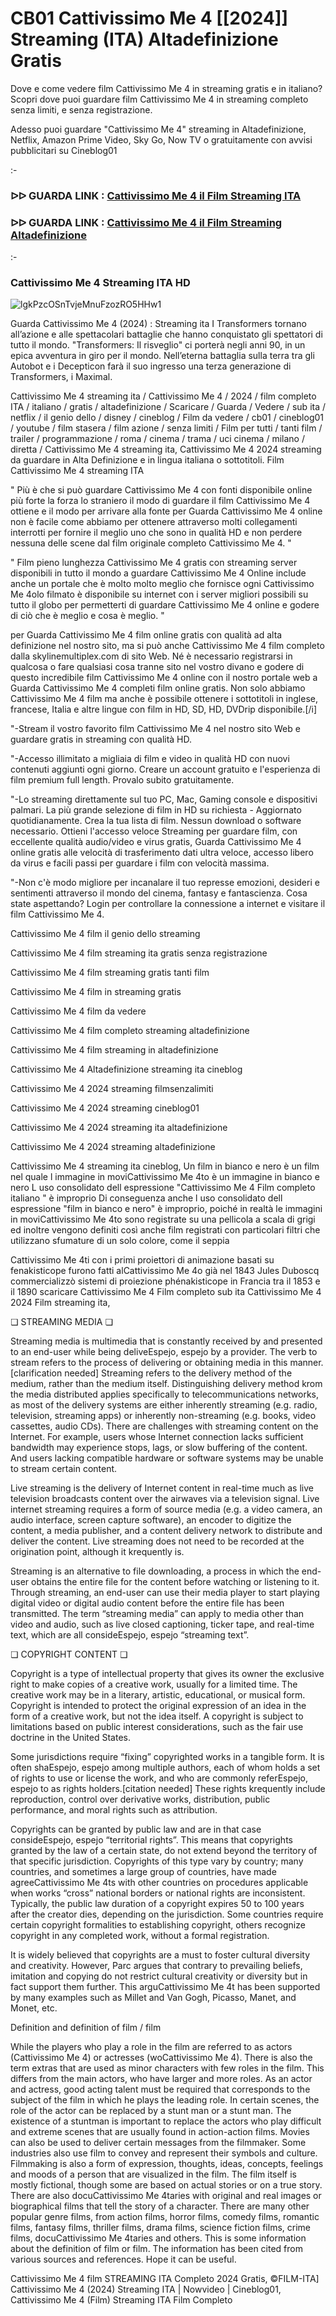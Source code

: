 # CB01 Cattivissimo Me 4 [[2024]] Streaming (ITA) AΙtadefinizione Gratis
Dove e come vedere film Cattivissimo Me 4 in streaming gratis e in italiano? Scopri dove puoi guardare film Cattivissimo Me 4 in streaming completo senza limiti, e senza registrazione.

Adesso puoi guardare "Cattivissimo Me 4" streaming in Altadefinizione, Netflix, Amazon Prime Video, Sky Go, Now TV o gratuitamente con avvisi pubblicitari su Cineblog01

:-

### ᐅᐅ GUARDA LINK : [Cattivissimo Me 4 il Film Streaming ITA](https://t.co/UQInCBLCBj)

### ᐅᐅ GUARDA LINK : [Cattivissimo Me 4 il Film Streaming Altadefinizione](https://t.co/UQInCBLCBj)

:-

### Cattivissimo Me 4 Streaming ITA HD
![lgkPzcOSnTvjeMnuFzozRO5HHw1](https://github.com/user-attachments/assets/365f9f76-81c7-4767-a524-cbe2d80ddb6c)

Guarda Cattivissimo Me 4 (2024) : Streaming ita I Transformers tornano all’azione e alle spettacolari battaglie che hanno conquistato gli spettatori di tutto il mondo. "Transformers: Il risveglio" ci porterà negli anni 90, in un epica avventura in giro per il mondo. Nell’eterna battaglia sulla terra tra gli Autobot e i Decepticon farà il suo ingresso una terza generazione di Transformers, i Maximal.


Cattivissimo Me 4 streaming ita / Cattivissimo Me 4 / 2024 / film completo ITA / italiano / gratis / altadefinizione / Scaricare / Guarda / Vedere / sub ita / netflix / il genio dello / disney / cineblog / Film da vedere / cb01 / cineblog01 / youtube / film stasera / film azione / senza limiti / Film per tutti / tanti film / trailer / programmazione / roma / cinema / trama / uci cinema / milano / diretta / Cattivissimo Me 4 streaming ita, Cattivissimo Me 4 2024 streaming da guardare in Alta Definizione e in lingua italiana o sottotitoli. Film Cattivissimo Me 4 streaming ITA


" Più è che si può guardare Cattivissimo Me 4 con fonti disponibile online più forte la forza lo straniero il modo di guardare il film Cattivissimo Me 4 ottiene e il modo per arrivare alla fonte per Guarda Cattivissimo Me 4 online non è facile come abbiamo per ottenere attraverso molti collegamenti interrotti per fornire il meglio uno che sono in qualità HD e non perdere nessuna delle scene dal film originale completo Cattivissimo Me 4. "


" Film pieno lunghezza Cattivissimo Me 4 gratis con streaming server disponibili in tutto il mondo a guardare Cattivissimo Me 4 Online include anche un portale che è molto molto meglio che fornisce ogni Cattivissimo Me 4olo filmato è disponibile su internet con i server migliori possibili su tutto il globo per permetterti di guardare Cattivissimo Me 4 online e godere di ciò che è meglio e cosa è meglio. "

per Guarda Cattivissimo Me 4 film online gratis con qualità ad alta definizione nel nostro sito, ma si può anche Cattivissimo Me 4 film completo dalla skylinemultiplex.com di sito Web. Né è necessario registrarsi in qualcosa o fare qualsiasi cosa tranne sito nel vostro divano e godere di questo incredibile film Cattivissimo Me 4 online con il nostro portale web a Guarda Cattivissimo Me 4 completi film online gratis. Non solo abbiamo Cattivissimo Me 4 film ma anche è possibile ottenere i sottotitoli in inglese, francese, Italia e altre lingue con film in HD, SD, HD, DVDrip disponibile.[/i]

"-Stream il vostro favorito film Cattivissimo Me 4 nel nostro sito Web e guardare gratis in streaming con qualità HD.

"-Accesso illimitato a migliaia di film e video in qualità HD con nuovi contenuti aggiunti ogni giorno. Creare un account gratuito e l'esperienza di film premium full length. Provalo subito gratuitamente.

"-Lo streaming direttamente sul tuo PC, Mac, Gaming console e dispositivi palmari. La più grande selezione di film in HD su richiesta - Aggiornato quotidianamente. Crea la tua lista di film. Nessun download o software necessario. Ottieni l'accesso veloce Streaming per guardare film, con eccellente qualità audio/video e virus gratis, Guarda Cattivissimo Me 4 online gratis alle velocità di trasferimento dati ultra veloce, accesso libero da virus e facili passi per guardare i film con velocità massima.

"-Non c'è modo migliore per incanalare il tuo represse emozioni, desideri e sentimenti attraverso il mondo del cinema, fantasy e fantascienza. Cosa state aspettando? Login per controllare la connessione a internet e visitare il film Cattivissimo Me 4.


Cattivissimo Me 4 film il genio dello streaming


Cattivissimo Me 4 film streaming ita gratis senza registrazione


Cattivissimo Me 4 film streaming gratis tanti film


Cattivissimo Me 4 film in streaming gratis


Cattivissimo Me 4 film da vedere


Cattivissimo Me 4 film completo streaming altadefinizione


Cattivissimo Me 4 film streaming in altadefinizione


Cattivissimo Me 4 Altadefinizione streaming ita cineblog


Cattivissimo Me 4 2024 streaming filmsenzalimiti


Cattivissimo Me 4 2024 streaming cineblog01


Cattivissimo Me 4 2024 streaming ita altadefinizione


Cattivissimo Me 4 2024 streaming altadefinizione


Cattivissimo Me 4 streaming ita cineblog, Un film in bianco e nero è un film nel quale l immagine in moviCattivissimo Me 4to è un immagine in bianco e nero L uso consolidato dell espressione "Cattivissimo Me 4 Film completo italiano " è improprio Di conseguenza anche l uso consolidato dell espressione "film in bianco e nero" è improprio, poiché in realtà le immagini in moviCattivissimo Me 4to sono registrate su una pellicola a scala di grigi ed inoltre vengono definiti così anche film registrati con particolari filtri che utilizzano sfumature di un solo colore, come il seppia


Cattivissimo Me 4ti con i primi proiettori di animazione basati su fenakisticope furono fatti alCattivissimo Me 4o già nel 1843 Jules Duboscq commercializzò sistemi di proiezione phénakisticope in Francia tra il 1853 e il 1890 scaricare Cattivissimo Me 4 Film completo sub ita Cattivissimo Me 4 2024 Film streaming ita,


❏ STREAMING MEDIA ❏

Streaming media is multimedia that is constantly received by and presented to an end-user while being deliveEspejo, espejo by a provider. The verb to stream refers to the process of delivering or obtaining media in this manner.[clarification needed] Streaming refers to the delivery method of the medium, rather than the medium itself. Distinguishing delivery method krom the media distributed applies specifically to telecommunications networks, as most of the delivery systems are either inherently streaming (e.g. radio, television, streaming apps) or inherently non-streaming (e.g. books, video cassettes, audio CDs). There are challenges with streaming content on the Internet. For example, users whose Internet connection lacks sufficient bandwidth may experience stops, lags, or slow buffering of the content. And users lacking compatible hardware or software systems may be unable to stream certain content.

Live streaming is the delivery of Internet content in real-time much as live television broadcasts content over the airwaves via a television signal. Live internet streaming requires a form of source media (e.g. a video camera, an audio interface, screen capture software), an encoder to digitize the content, a media publisher, and a content delivery network to distribute and deliver the content. Live streaming does not need to be recorded at the origination point, although it krequently is.

Streaming is an alternative to file downloading, a process in which the end-user obtains the entire file for the content before watching or listening to it. Through streaming, an end-user can use their media player to start playing digital video or digital audio content before the entire file has been transmitted. The term “streaming media” can apply to media other than video and audio, such as live closed captioning, ticker tape, and real-time text, which are all consideEspejo, espejo “streaming text”.


❏ COPYRIGHT CONTENT ❏

Copyright is a type of intellectual property that gives its owner the exclusive right to make copies of a creative work, usually for a limited time. The creative work may be in a literary, artistic, educational, or musical form. Copyright is intended to protect the original expression of an idea in the form of a creative work, but not the idea itself. A copyright is subject to limitations based on public interest considerations, such as the fair use doctrine in the United States.

Some jurisdictions require “fixing” copyrighted works in a tangible form. It is often shaEspejo, espejo among multiple authors, each of whom holds a set of rights to use or license the work, and who are commonly referEspejo, espejo to as rights holders.[citation needed] These rights krequently include reproduction, control over derivative works, distribution, public performance, and moral rights such as attribution.

Copyrights can be granted by public law and are in that case consideEspejo, espejo “territorial rights”. This means that copyrights granted by the law of a certain state, do not extend beyond the territory of that specific jurisdiction. Copyrights of this type vary by country; many countries, and sometimes a large group of countries, have made agreeCattivissimo Me 4ts with other countries on procedures applicable when works “cross” national borders or national rights are inconsistent. Typically, the public law duration of a copyright expires 50 to 100 years after the creator dies, depending on the jurisdiction. Some countries require certain copyright formalities to establishing copyright, others recognize copyright in any completed work, without a formal registration.

It is widely believed that copyrights are a must to foster cultural diversity and creativity. However, Parc argues that contrary to prevailing beliefs, imitation and copying do not restrict cultural creativity or diversity but in fact support them further. This arguCattivissimo Me 4t has been supported by many examples such as Millet and Van Gogh, Picasso, Manet, and Monet, etc.

Definition and definition of film / film

While the players who play a role in the film are referred to as actors (Cattivissimo Me 4) or actresses (woCattivissimo Me 4). There is also the term extras that are used as minor characters with few roles in the film. This differs from the main actors, who have larger and more roles. As an actor and actress, good acting talent must be required that corresponds to the subject of the film in which he plays the leading role. In certain scenes, the role of the actor can be replaced by a stunt man or a stunt man. The existence of a stuntman is important to replace the actors who play difficult and extreme scenes that are usually found in action-action films. Movies can also be used to deliver certain messages from the filmmaker. Some industries also use film to convey and represent their symbols and culture. Filmmaking is also a form of expression, thoughts, ideas, concepts, feelings and moods of a person that are visualized in the film. The film itself is mostly fictional, though some are based on actual stories or on a true story. There are also docuCattivissimo Me 4taries with original and real images or biographical films that tell the story of a character. There are many other popular genre films, from action films, horror films, comedy films, romantic films, fantasy films, thriller films, drama films, science fiction films, crime films, docuCattivissimo Me 4taries and others. This is some information about the definition of film or film. The information has been cited from various sources and references. Hope it can be useful.

Cattivissimo Me 4 film STREAMING ITA Completo 2024 Gratis, ©FILM-ITA] Cattivissimo Me 4 (2024) Streaming ITA | Nowvideo | Cineblog01, Cattivissimo Me 4 (Film) Streaming ITA Film Completo
